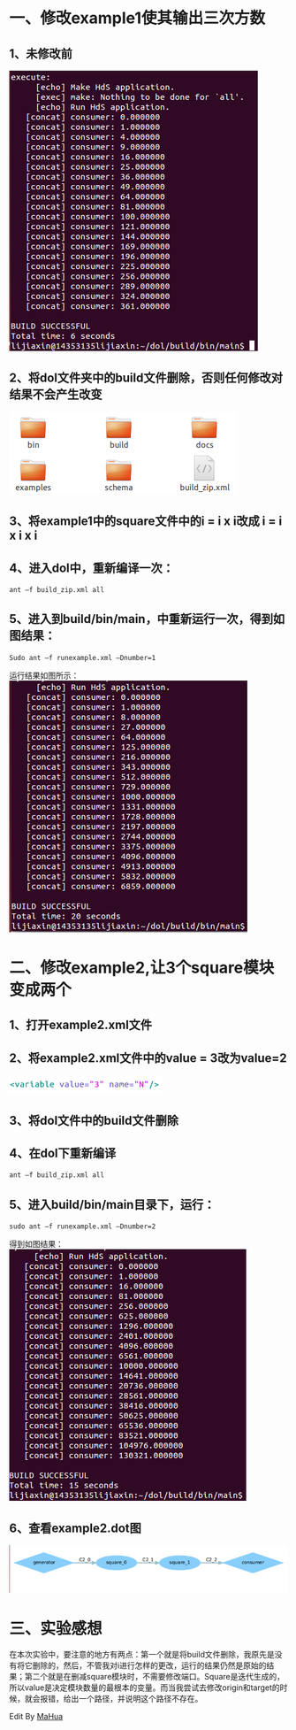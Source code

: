 <style id="custom" type="text/css"></style></head>
<body marginheight="0"><h1>一、修改example1使其输出三次方数</h1>
<h2>1、未修改前</h2>
<p><img src="ex1_unchange.png" alt="">
</p>
<h2>2、将dol文件夹中的build文件删除，否则任何修改对结果不会产生改变</h2>
<p><img src="figure.png" alt="">
</p>
<h2>3、将example1中的square文件中的i = i x i改成 i = i x i x i</h2>
<h2>4、进入dol中，重新编译一次：</h2>
<pre><code>ant –f build_zip.xml all</code></pre>
<h2>5、进入到build/bin/main，中重新运行一次，得到如图结果：</h2>
<pre><code>Sudo ant –f runexample.xml –Dnumber=1</code></pre>
<p>运行结果如图所示：
<img src="figure2.png" alt="">
</p>
<h1>二、修改example2,让3个square模块变成两个</h1>
<h2>1、打开example2.xml文件</h2>
<h2>2、将example2.xml文件中的value = 3改为value=2</h2>
<p><img src="figure3.png" alt="">

</p>
<h2>3、将dol文件中的build文件删除</h2>
<h2>4、在dol下重新编译</h2>
<pre><code>ant –f build_zip.xml all</code></pre>
<h2>5、进入build/bin/main目录下，运行：</h2>
<pre><code>sudo ant –f runexample.xml –Dnumber=2</code></pre>
<p>得到如图结果：
<img src="figure4.png" alt="">
</p>
<h2>6、查看example2.dot图</h2>
<p><img src="figure5.png" alt="">
</p>
<h1>三、实验感想</h1>
<p>   在本次实验中，要注意的地方有两点：第一个就是将build文件删除，我原先是没有将它删除的，然后，不管我对i进行怎样的更改，运行的结果仍然是原始的结果；第二个就是在删减square模块时，不需要修改端口。Square是迭代生成的，所以value是决定模块数量的最根本的变量。而当我尝试去修改origin和target的时候，就会报错，给出一个路径，并说明这个路径不存在。

</p>
<p>Edit By <a href="http://mahua.jser.me">MaHua</a></p>
</body></html>
